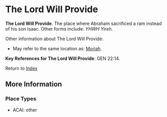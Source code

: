 # The Lord Will Provide
**The Lord Will Provide**. 
The place where Abraham sacrificed a ram instead of his son Isaac. 
Other forms include: 
*YHWH Yireh*. 




Other information about The Lord Will Provide:


* May refer to the same location as: 
[Moriah](Moriah.md). 




**Key References for The Lord Will Provide**: 
GEN 22:14. 






Return to [Index](00-Index.md)

## More Information

### Place Types

* ACAI: other




